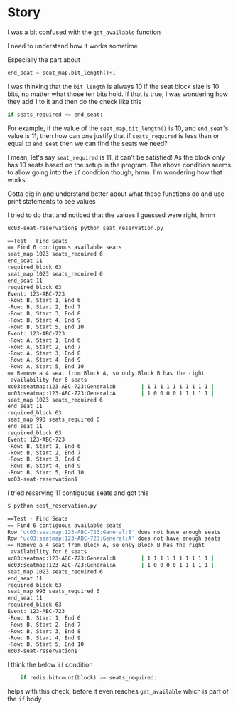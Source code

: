# Story

I was a bit confused with the `get_available` function

I need to understand how it works sometime

Especially the part about 

```python
end_seat = seat_map.bit_length()+1
```

I was thinking that the `bit_length` is always 10 if the seat block size is 10 bits, no matter what those ten bits hold. If that is true, I was wondering how they add 1 to it and then do the check like this

```python
if seats_required <= end_seat:
```

For example, if the value of the `seat_map.bit_length()` is 10, and `end_seat`'s value is 11, then how can one justify that if `seats_required` is less than or equal to `end_seat` then we can find the seats we need?

I mean, let's say `seat_required` is 11, it can't be satisfied! As the block only has 10 seats based on the setup in the program. The above condition seems to allow going into the `if` condition though, hmm. I'm wondering how that works

Gotta dig in and understand better about what these functions do and use print statements to see values

I tried to do that and noticed that the values I guessed were right, hmm

```bash
uc03-seat-reservation$ python seat_reservation.py

==Test - Find Seats
== Find 6 contiguous available seats
seat_map 1023 seats_required 6
end_seat 11
required_block 63
seat_map 1023 seats_required 6
end_seat 11
required_block 63
Event: 123-ABC-723
-Row: B, Start 1, End 6
-Row: B, Start 2, End 7
-Row: B, Start 3, End 8
-Row: B, Start 4, End 9
-Row: B, Start 5, End 10
Event: 123-ABC-723
-Row: A, Start 1, End 6
-Row: A, Start 2, End 7
-Row: A, Start 3, End 8
-Row: A, Start 4, End 9
-Row: A, Start 5, End 10
== Remove a 4 seat from Block A, so only Block B has the right
 availability for 6 seats
uc03:seatmap:123-ABC-723:General:B        | 1 1 1 1 1 1 1 1 1 1 |
uc03:seatmap:123-ABC-723:General:A        | 1 0 0 0 0 1 1 1 1 1 |
seat_map 1023 seats_required 6
end_seat 11
required_block 63
seat_map 993 seats_required 6
end_seat 11
required_block 63
Event: 123-ABC-723
-Row: B, Start 1, End 6
-Row: B, Start 2, End 7
-Row: B, Start 3, End 8
-Row: B, Start 4, End 9
-Row: B, Start 5, End 10
uc03-seat-reservation$
```

I tried reserving 11 contiguous seats and got this

```bash
$ python seat_reservation.py

==Test - Find Seats
== Find 6 contiguous available seats
Row 'uc03:seatmap:123-ABC-723:General:B' does not have enough seats
Row 'uc03:seatmap:123-ABC-723:General:A' does not have enough seats
== Remove a 4 seat from Block A, so only Block B has the right
 availability for 6 seats
uc03:seatmap:123-ABC-723:General:B        | 1 1 1 1 1 1 1 1 1 1 |
uc03:seatmap:123-ABC-723:General:A        | 1 0 0 0 0 1 1 1 1 1 |
seat_map 1023 seats_required 6
end_seat 11
required_block 63
seat_map 993 seats_required 6
end_seat 11
required_block 63
Event: 123-ABC-723
-Row: B, Start 1, End 6
-Row: B, Start 2, End 7
-Row: B, Start 3, End 8
-Row: B, Start 4, End 9
-Row: B, Start 5, End 10
uc03-seat-reservation$
```

I think the below `if` condition

```python
    if redis.bitcount(block) >= seats_required:
```

helps with this check, before it even reaches `get_available` which is part of the `if` body


